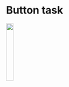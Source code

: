 # Button task
<img src="https://github.com/Eku0425/timer_dailyt_ask/assets/149374328/2f45a3d4-e2b2-4f55-840d-8b17c1f76377" width=20% height=20%>
